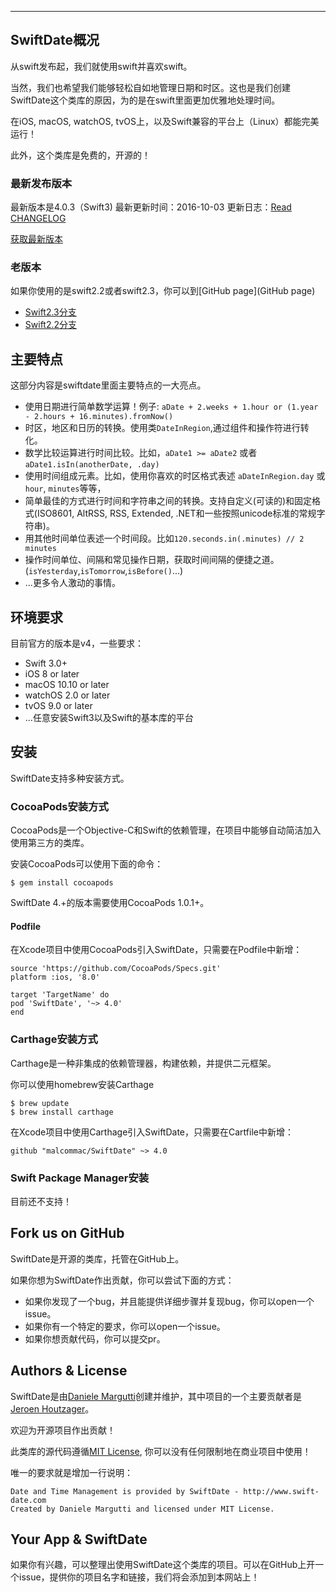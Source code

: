 
---
## SwiftDate概况

从swift发布起，我们就使用swift并喜欢swift。

当然，我们也希望我们能够轻松自如地管理日期和时区。这也是我们创建SwiftDate这个类库的原因，为的是在swift里面更加优雅地处理时间。

在iOS, macOS, watchOS, tvOS上，以及Swift兼容的平台上（Linux）都能完美运行！

此外，这个类库是免费的，开源的！

### 最新发布版本

最新版本是4.0.3（Swift3)
最新更新时间：2016-10-03
更新日志：[Read CHANGELOG](https://github.com/malcommac/SwiftDate/blob/master/CHANGELOG.md)

[获取最新版本](https://github.com/malcommac/SwiftDate)

### 老版本

如果你使用的是swift2.2或者swift2.3，你可以到[GitHub page](GitHub page)

* [Swift2.3分支](https://github.com/malcommac/SwiftDate/tree/feature/swift_23)
* [Swift2.2分支](https://github.com/malcommac/SwiftDate)


## 主要特点

这部分内容是swiftdate里面主要特点的一大亮点。

* 使用日期进行简单数学运算！例子: `aDate + 2.weeks + 1.hour or (1.year - 2.hours + 16.minutes).fromNow()`
* 时区，地区和日历的转换。使用类`DateInRegion`,通过组件和操作符进行转化。
* 数学比较运算进行时间比较。比如，`aDate1 >= aDate2` 或者 `aDate1.isIn(anotherDate, .day)`
* 使用时间组成元素。比如，使用你喜欢的时区格式表述 `aDateInRegion.day` 或 `hour`, `minutes`等等，
* 简单最佳的方式进行时间和字符串之间的转换。支持自定义(可读的)和固定格式(ISO8601, AltRSS, RSS, Extended, .NET和一些按照unicode标准的常规字符串)。
* 用其他时间单位表述一个时间段。比如`120.seconds.in(.minutes) // 2 minutes`
* 操作时间单位、间隔和常见操作日期，获取时间间隔的便捷之道。(`isYesterday`,`isTomorrow`,`isBefore()`...)
* ...更多令人激动的事情。


## 环境要求

目前官方的版本是v4，一些要求：

* Swift 3.0+
* iOS 8 or later
* macOS 10.10 or later
* watchOS 2.0 or later
* tvOS 9.0 or later
* ...任意安装Swift3以及Swift的基本库的平台


## 安装

SwiftDate支持多种安装方式。

### CocoaPods安装方式

CocoaPods是一个Objective-C和Swift的依赖管理，在项目中能够自动简洁加入使用第三方的类库。

安装CocoaPods可以使用下面的命令：

`$ gem install cocoapods`

SwiftDate 4.+的版本需要使用CocoaPods 1.0.1+。

#### Podfile

在Xcode项目中使用CocoaPods引入SwiftDate，只需要在Podfile中新增：
```
source 'https://github.com/CocoaPods/Specs.git'
platform :ios, '8.0'

target 'TargetName' do
pod 'SwiftDate', '~> 4.0'
end
```

### Carthage安装方式

Carthage是一种非集成的依赖管理器，构建依赖，并提供二元框架。

你可以使用homebrew安装Carthage

```
$ brew update
$ brew install carthage
```

在Xcode项目中使用Carthage引入SwiftDate，只需要在Cartfile中新增：

```
github "malcommac/SwiftDate" ~> 4.0
```


### Swift Package Manager安装

目前还不支持！


## Fork us on GitHub

SwiftDate是开源的类库，托管在GitHub上。

如果你想为SwiftDate作出贡献，你可以尝试下面的方式：

* 如果你发现了一个bug，并且能提供详细步骤并复现bug，你可以open一个issue。
* 如果你有一个特定的要求，你可以open一个issue。
* 如果你想贡献代码，你可以提交pr。

## Authors & License

SwiftDate是由[Daniele Margutti](http://www.danielemargutti.com/)创建并维护，其中项目的一个主要贡献者是[Jeroen Houtzager](https://github.com/Hout)。

欢迎为开源项目作出贡献！

此类库的源代码遵循[MIT License](https://github.com/malcommac/SwiftDate/blob/master/LICENSE), 你可以没有任何限制地在商业项目中使用！

唯一的要求就是增加一行说明：

```
Date and Time Management is provided by SwiftDate - http://www.swift-date.com
Created by Daniele Margutti and licensed under MIT License.
```


## Your App & SwiftDate

如果你有兴趣，可以整理出使用SwiftDate这个类库的项目。可以在GitHub上开一个issue，提供你的项目名字和链接，我们将会添加到本网站上！








